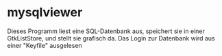 mysqlviewer
===========
Dieses Programm liest eine SQL-Datenbank aus, speichert sie in einer GtkListStore, und stellt sie grafisch da.
Das Login zur Datenbank wird aus einer "Keyfile" ausgelesen
